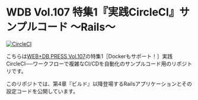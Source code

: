# WDB Vol.107 特集1『実践CircleCI』サンプルコード 〜Rails〜

[![CircleCI](https://circleci.com/gh/wdb-circleci/wdb-circleci-rails.svg?style=svg)](https://circleci.com/gh/wdb-circleci/wdb-circleci-rails)

こちらは[WEB+DB PRESS Vol.107](https://gihyo.jp/magazine/wdpress/archive/2018/vol107)の特集1［Dockerもサポート！］実践CircleCI──ワークフローで複雑なCI/CDを自動化のサンプルコード用のリポジトリです。

このリポジトでは、第4章『ビルド』以降登場するRailsアプリケーションとその設定コードを公開しています。
